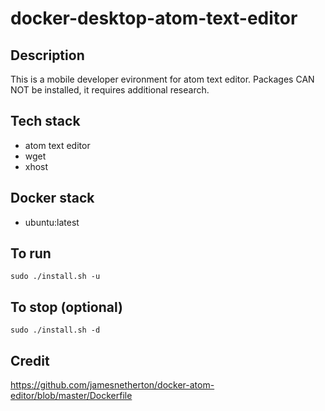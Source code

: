 # docker-desktop-atom-text-editor

## Description
This is a mobile developer evironment for
atom text editor. Packages CAN NOT be installed, it requires additional research.

## Tech stack
- atom text editor
- wget
- xhost

## Docker stack
- ubuntu:latest

## To run
```sudo ./install.sh -u```

## To stop (optional)
```sudo ./install.sh -d```

## Credit
https://github.com/jamesnetherton/docker-atom-editor/blob/master/Dockerfile
